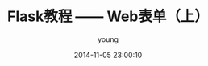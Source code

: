 ---
layout: post
title:  "Flask教程 —— Web表单（上）"
date:   2014-11-05 23:00:10
categories: flask
author: young
---